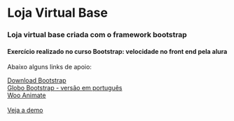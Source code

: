 # Loja Virtual Base 

<h3>Loja virtual base criada com o framework bootstrap</h3>
<h4>Exercício realizado no curso Bootstrap: velocidade no front end pela alura</h4>
<p>Abaixo alguns links de apoio:</p>
<a href="http://getbootstrap.com/getting-started/" target="_blank">Download Bootstrap</a><br>
<a href="http://globocom.github.io/bootstrap/" target="_blank">Globo Bootstrap - versão em português</a><br>
<a href="http://daneden.github.io/animate.css/" target="_blank">Woo Animate</a>
<br><br>
<a href="http://robsonvinicius.github.io/Bootstrap_loja-virtual/" target="_blank">Veja a demo</a>

